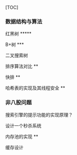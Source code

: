 [TOC]

### 数据结构与算法 

 红黑树 ***** 

 B+树 *** 

 二叉搜索树 

 排序算法对比 ** 

 快排 ** 

 哈希表的实现及其线程安全 ** 

###  非八股问题     

 搜索引擎的提示功能的实现原理？ 

 设计一个秒杀系统 

 内存池的实现 ** 

 缓存设计